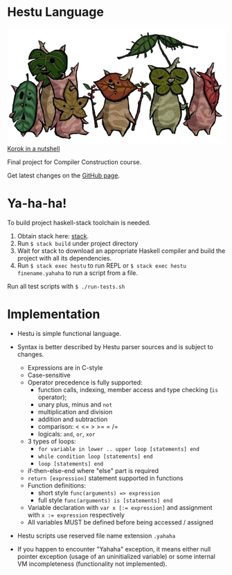 Hestu Language
==============

![Korok](./docs/img/korok.png)
[Korok in a nutshell](http://zelda.wikia.com/wiki/Korok)

Final project for Compiler Construction course.

Get latest changes on the [GitHub page](https://github.com/ratijas/cc).

# Ya-ha-ha!

To build project haskell-stack toolchain is needed.

 1. Obtain stack here: [stack](https://docs.haskellstack.org/en/stable/README/).
 2. Run `$ stack build` under project directory
 3. Wait for stack to download an appropriate Haskell compiler and build the project with all its dependencies.
 4. Run `$ stack exec hestu` to run REPL or `$ stack exec hestu finename.yahaha` to run a script from a file.

Run all test scripts with `$ ./run-tests.sh`

# Implementation

 - Hestu is simple functional language.
 - Syntax is better described by Hestu parser sources and is subject to changes.
    * Expressions are in C-style
    * Case-sensitive
    * Operator precedence is fully supported:
        - function calls, indexing, member access and type checking (`is` operator);
        - unary plus, minus and `not`
        - multiplication and division
        - addition and subtraction
        - comparison: < <= > >= = /=
        - logicals: `and`, `or`, `xor`
    * 3 types of loops:
        - `for variable in lower .. upper loop [statements] end`
        - `while condition loop [statements] end`
        - `loop [statements] end`
    * if-then-else-end where "else" part is required
    * `return [expression]` statement supported in functions
    * Function definitions:
        - short style `func(arguments) => expression`
        - full style `func(arguments) is [statements] end`
    * Variable declaration with `var x [:= expression]` and assignment with `x := expression` respectively
    * All variables MUST be defined before being accessed / assigned

 - Hestu scripts use reserved file name extension `.yahaha`
 - If you happen to encounter "Yahaha" exception, it means either null pointer exception (usage of an uninitialized variable) or some internal VM incompleteness (functionality not implemented).
